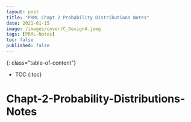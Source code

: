 ```yaml
---
layout: post
title: "PRML Chapt 2 Probability Distributions Notes"
date: 2021-01-15
image: /images/cover/C_Design4.jpeg   
tags: [PRML-Notes]
toc: false
published: false
---
```

{: class="table-of-content"}
* TOC
{:toc}

# Chapt-2-Probability-Distributions-Notes

## 

